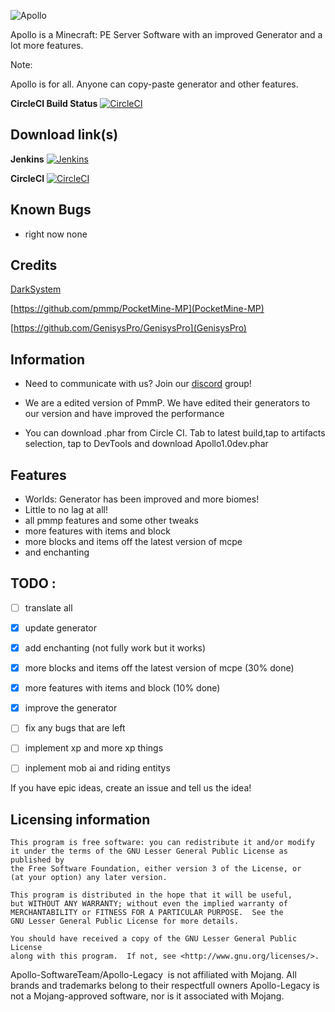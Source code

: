 ![Apollo](http://i.imgur.com/KBlbnkp.png)



Apollo is a Minecraft: PE Server Software with an improved Generator and a lot more features. 

Note: 

Apollo is for all. Anyone can copy-paste generator and other features. 

**CircleCI Build Status** [![CircleCI](https://circleci.com/gh/Apollo-SoftwareTeam/Apollo-Legacy.svg?style=svg)](https://circleci.com/gh/Apollo-SoftwareTeam/Apollo-Legacy)

## Download link(s)
**Jenkins** [![Jenkins](https://img.shields.io/jenkins/s/https/jenkins.qa.ubuntu.com/view/Precise/view/All%20Precise/job/precise-desktop-amd64_default.svg?style=plastic)](https://jenkins.zxda.net/job/Apollo-Legacy)


**CircleCI** [![CircleCI](https://circleci.com/gh/Apollo-SoftwareTeam/Apollo-Legacy.svg?style=svg)](https://circleci.com/gh/Apollo-SoftwareTeam/Apollo-Legacy)

## Known Bugs

- right now none

## Credits

[DarkSystem](https://github.com/DarkSystem-PE/DarkSystem)

[https://github.com/pmmp/PocketMine-MP](PocketMine-MP)

[https://github.com/GenisysPro/GenisysPro](GenisysPro)

## Information

- Need to communicate with us? Join our [discord](https://discord.gg/xBN3WR6) group!

- We are a edited version of PmmP. We have edited their generators to our version and have improved the performance
- You can download .phar from Circle CI. Tab to latest build,tap to artifacts selection, tap to DevTools and download Apollo1.0dev.phar

## Features

- Worlds: Generator has been improved and more biomes!
- Little to no lag at all!
- all pmmp features and some other tweaks
- more features with items and block
- more blocks and items off the latest version of mcpe
- and enchanting
 
## TODO :

- [ ] translate all

- [X] update generator

- [X] add enchanting (not fully work but it works)

- [X] more blocks and items off the latest version of mcpe (30% done)

- [X] more features with items and block (10% done)

- [X] improve the generator

- [ ] fix any bugs that are left

- [ ] implement xp and more xp things

- [ ] inplement mob ai and riding entitys

 If you have epic ideas, create an issue and tell us the idea!

## Licensing information

	This program is free software: you can redistribute it and/or modify
	it under the terms of the GNU Lesser General Public License as published by
	the Free Software Foundation, either version 3 of the License, or
	(at your option) any later version.

	This program is distributed in the hope that it will be useful,
	but WITHOUT ANY WARRANTY; without even the implied warranty of
	MERCHANTABILITY or FITNESS FOR A PARTICULAR PURPOSE.  See the
	GNU Lesser General Public License for more details.

	You should have received a copy of the GNU Lesser General Public License
	along with this program.  If not, see <http://www.gnu.org/licenses/>.

 Apollo-SoftwareTeam/Apollo-Legacy  is not affiliated with Mojang. All brands and trademarks belong to their respectfull owners Apollo-Legacy is not a Mojang-approved software, nor is it associated with Mojang.
